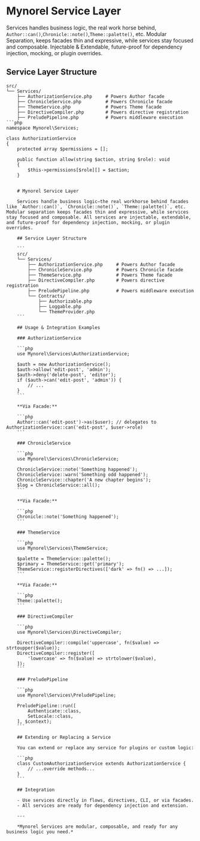 # Mynorel Service Layer

Services handles business logic, the real work horse behind, `Author::can()`,`Chronicle::note()`,`Theme::palette()`, etc. Modular Separation, keeps facades thin and expressive, while 
services stay focused and composable. Injectable & Extendable, future-proof for dependency injection, mocking, or plugin overrides.


## Service Layer Structure

```
src/
└── Services/
    ├── AuthorizationService.php     # Powers Author facade
    ├── ChronicleService.php         # Powers Chronicle facade
    ├── ThemeService.php             # Powers Theme facade
    ├── DirectiveCompiler.php        # Powers directive registration
    ├── PreludePipeline.php          # Powers middleware execution
```php
namespace Mynorel\Services;

class AuthorizationService
{
    protected array $permissions = [];

    public function allow(string $action, string $role): void
    {
        $this->permissions[$role][] = $action;
    }


    # Mynorel Service Layer

    Services handle business logic—the real workhorse behind facades like `Author::can()`, `Chronicle::note()`, `Theme::palette()`, etc. Modular separation keeps facades thin and expressive, while services stay focused and composable. All services are injectable, extendable, and future-proof for dependency injection, mocking, or plugin overrides.

    ## Service Layer Structure

    ```
    src/
    └── Services/
        ├── AuthorizationService.php     # Powers Author facade
        ├── ChronicleService.php         # Powers Chronicle facade
        ├── ThemeService.php             # Powers Theme facade
        ├── DirectiveCompiler.php        # Powers directive registration
        ├── PreludePipeline.php          # Powers middleware execution
        └── Contracts/
            ├── Authorizable.php
            ├── Loggable.php
            └── ThemeProvider.php
    ```

    ## Usage & Integration Examples

    ### AuthorizationService

    ```php
    use Mynorel\Services\AuthorizationService;

    $auth = new AuthorizationService();
    $auth->allow('edit-post', 'admin');
    $auth->deny('delete-post', 'editor');
    if ($auth->can('edit-post', 'admin')) {
        // ...
    }
    ```

    **Via Facade:**

    ```php
    Author::can('edit-post')->as($user); // delegates to AuthorizationService::can('edit-post', $user->role)
    ```

    ### ChronicleService

    ```php
    use Mynorel\Services\ChronicleService;

    ChronicleService::note('Something happened');
    ChronicleService::warn('Something odd happened');
    ChronicleService::chapter('A new chapter begins');
    $log = ChronicleService::all();
    ```

    **Via Facade:**

    ```php
    Chronicle::note('Something happened');
    ```

    ### ThemeService

    ```php
    use Mynorel\Services\ThemeService;

    $palette = ThemeService::palette();
    $primary = ThemeService::get('primary');
    ThemeService::registerDirectives(['dark' => fn() => ...]);
    ```

    **Via Facade:**

    ```php
    Theme::palette();
    ```

    ### DirectiveCompiler

    ```php
    use Mynorel\Services\DirectiveCompiler;

    DirectiveCompiler::compile('uppercase', fn($value) => strtoupper($value));
    DirectiveCompiler::register([
        'lowercase' => fn($value) => strtolower($value),
    ]);
    ```

    ### PreludePipeline

    ```php
    use Mynorel\Services\PreludePipeline;

    PreludePipeline::run([
        Authenticate::class,
        SetLocale::class,
    ], $context);
    ```

    ## Extending or Replacing a Service

    You can extend or replace any service for plugins or custom logic:

    ```php
    class CustomAuthorizationService extends AuthorizationService {
        // ...override methods...
    }
    ```

    ## Integration

    - Use services directly in flows, directives, CLI, or via facades.
    - All services are ready for dependency injection and extension.

    ---

    *Mynorel Services are modular, composable, and ready for any business logic you need.*
